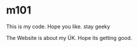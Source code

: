 # m101
This is my code. Hope you like. stay geeky

The Website is about my ÜK. Hope its getting good.
